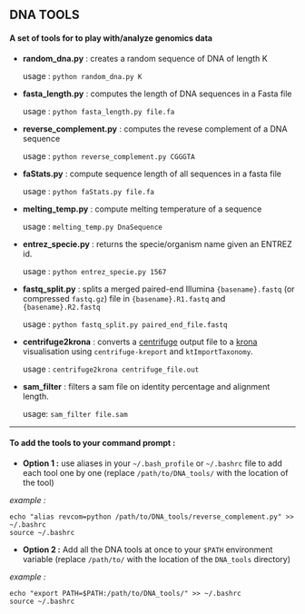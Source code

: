 ## DNA TOOLS

#### A set of tools for to play with/analyze genomics data
- **random_dna.py** : creates a random sequence of DNA of length K

	usage : `python random_dna.py K`
- **fasta_length.py** : computes the length of DNA sequences in a Fasta file

	usage : `python fasta_length.py file.fa`
- **reverse_complement.py** : computes the revese complement of a DNA sequence

	usage : `python reverse_complement.py CGGGTA`
- **faStats.py** : compute sequence length of all sequences in a fasta file

	usage : `python faStats.py file.fa`

- **melting_temp.py** : compute melting temperature of a sequence

	usage : `melting_temp.py DnaSequence`

- **entrez_specie.py** : returns the specie/organism name given an ENTREZ id.

	usage : `python entrez_specie.py 1567`

- **fastq_split.py** : splits a merged paired-end Illumina `{basename}.fastq` (or compressed `fastq.gz`) file in `{basename}.R1.fastq` and `{basename}.R2.fastq`

	usage : `python fastq_split.py paired_end_file.fastq`

- **centrifuge2krona** : converts a [centrifuge](https://github.com/infphilo/centrifuge) output file to a [krona](https://github.com/marbl/Krona/wiki) visualisation using `centrifuge-kreport` and `ktImportTaxonomy`.

	usage : `centrifuge2krona centrifuge_file.out`

- **sam_filter** : filters a sam file on identity percentage and alignment length.

	usage: `sam_filter file.sam`

------------

#### To add the tools to your command prompt :
- **Option 1 :** use aliases in your `~/.bash_profile` or `~/.bashrc`  file to add each tool one by one  (replace `/path/to/DNA_tools/` with the location of the tool)

*example :*
```
echo "alias revcom=python /path/to/DNA_tools/reverse_complement.py" >> ~/.bashrc
source ~/.bashrc
```


- **Option 2 :** Add all the DNA tools at once to your `$PATH` environment variable (replace `/path/to/` with the location of the `DNA_tools` directory)

*example :*
```
echo "export PATH=$PATH:/path/to/DNA_tools/" >> ~/.bashrc
source ~/.bashrc
```
